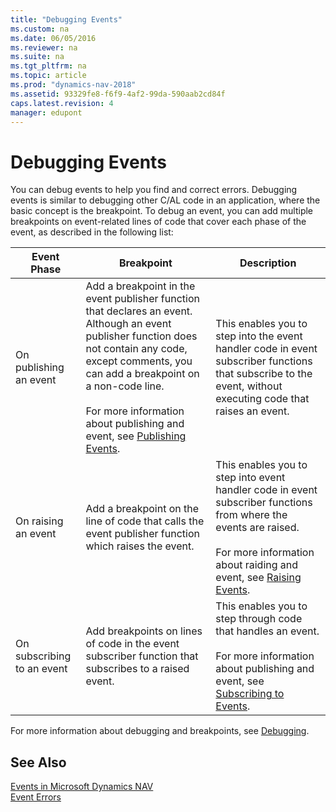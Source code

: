 ```yaml
---
title: "Debugging Events"
ms.custom: na
ms.date: 06/05/2016
ms.reviewer: na
ms.suite: na
ms.tgt_pltfrm: na
ms.topic: article
ms.prod: "dynamics-nav-2018"
ms.assetid: 93329fe8-f6f9-4af2-99da-590aab2cd84f
caps.latest.revision: 4
manager: edupont
---
```

# Debugging Events
You can debug events to help you find and correct errors. Debugging events is similar to debugging other C/AL code in an application, where the basic concept is the breakpoint. To debug an event, you can add multiple breakpoints on event-related lines of code that cover each phase of the event, as described in the following list:  
  
|Event Phase|Breakpoint|Description|  
|-----------------|----------------|-----------------|  
|On publishing an event|Add a breakpoint in the event publisher function that declares an event. Although an event publisher function does not contain any code, except comments, you can add a breakpoint on a non-code line.<br /><br /> For more information about publishing and event, see [Publishing Events](Publishing-Events.md).|This enables you to step into the event handler code in event subscriber functions that subscribe to the event, without executing code that raises an event.|  
|On raising an event|Add a breakpoint on the line of code that calls the event publisher function which raises the event.|This enables you to step into event handler code in event subscriber functions from where the events are raised.<br /><br /> For more information about raiding and event, see [Raising Events](Raising-Events.md).|  
|On subscribing to an event|Add breakpoints on lines of code in the event subscriber function that subscribes to a raised event.|This enables you to step through code that handles an event.<br /><br /> For more information about publishing and event, see [Subscribing to Events](Subscribing-to-Events.md).|  
  
 For more information about debugging and breakpoints, see [Debugging](Debugging.md).  
  
## See Also  
 [Events in Microsoft Dynamics NAV](Events-in-Microsoft-Dynamics-NAV.md)   
 [Event Errors](Event-Errors.md)